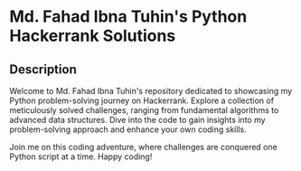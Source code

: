 # Md. Fahad Ibna Tuhin's Python Hackerrank Solutions

## Description

Welcome to Md. Fahad Ibna Tuhin's repository dedicated to showcasing my Python problem-solving journey on Hackerrank. Explore a collection of meticulously solved challenges, ranging from fundamental algorithms to advanced data structures. Dive into the code to gain insights into my problem-solving approach and enhance your own coding skills. 

Join me on this coding adventure, where challenges are conquered one Python script at a time. Happy coding!
